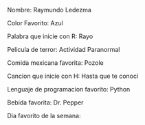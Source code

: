 Nombre: Raymundo Ledezma 

Color Favorito: Azul

Palabra que inicie con R: Rayo

Pelicula de terror: Actividad Paranormal

Comida mexicana favorita:  Pozole

Cancion que inicie con H: Hasta que te conocí

Lenguaje de programacion favorito: Python

Bebida favorita: Dr. Pepper

Dia favorito de la semana: 

